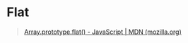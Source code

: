 # Flat

> [Array.prototype.flat() - JavaScript | MDN (mozilla.org)](https://developer.mozilla.org/zh-CN/docs/Web/JavaScript/Reference/Global_Objects/Array/flat)

